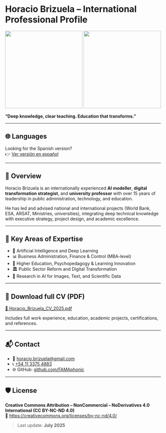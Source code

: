 # Horacio Brizuela – International Professional Profile

<p align="center">
  <img src="./img/horacio-profile.jpg" width="250">
  <img src="./horacio-profile.jpg" width="250">

</p>

**“Deep knowledge, clear teaching. Education that transforms.”**

---

## 🌐 Languages  
Looking for the Spanish version?  
👉 [Ver versión en español](https://github.com/FAMAphonic/cv-horacio-brizuela/tree/spanish)

---

## 🧭 Overview

Horacio Brizuela is an internationally experienced **AI modeller**, **digital transformation strategist**, and **university professor** with over 15 years of leadership in public administration, technology, and education.

He has led and advised national and international projects (World Bank, ESA, ARSAT, Ministries, universities), integrating deep technical knowledge with executive strategy, project design, and academic excellence.

---

## 🎯 Key Areas of Expertise

- 🤖 Artificial Intelligence and Deep Learning
- 📊 Business Administration, Finance & Control (MBA-level)
- 🧠 Higher Education, Psychopedagogy & Learning Innovation
- 🏛️ Public Sector Reform and Digital Transformation
- 🔬 Research in AI for Images, Text, and Scientific Data

---

## 📄 Download full CV (PDF)

[📎 Horacio_Brizuela_CV_2025.pdf](./Horacio_Brizuela_CV_2025.pdf)

Includes full work experience, education, academic projects, certifications, and references.

---

## 📬 Contact

- 📧 [horacio.brizuela@gmail.com](mailto:horacio.brizuela@gmail.com)  
- 📞 [+54 11 3375 4883](https://wa.me/541133754883)  
- 🌐 GitHub: [github.com/FAMAphonic](https://github.com/FAMAphonic)

---

## 🛡️ License

**Creative Commons Attribution – NonCommercial – NoDerivatives 4.0 International (CC BY-NC-ND 4.0)**  
🔗 https://creativecommons.org/licenses/by-nc-nd/4.0/

> Last update: **July 2025**
